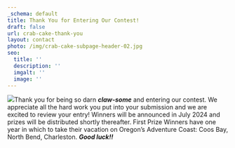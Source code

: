```yaml
---
_schema: default
title: Thank You for Entering Our Contest!
draft: false
url: crab-cake-thank-you
layout: contact
photo: /img/crab-cake-subpage-header-02.jpg
seo:
  title: ''
  description: ''
  imgalt: ''
  image: ''
---
```

![](/img/thank-you-page-logo-text-cake-2024.jpg)Thank you for being so darn ***claw-some*** and entering our contest. We appreciate all the hard work you put into your submission and we are excited to review your entry! Winners will be announced in July 2024 and prizes will be distributed shortly thereafter. First Prize Winners have one year in which to take their vacation on Oregon’s Adventure Coast: Coos Bay, North Bend, Charleston. ***Good luck!!***
